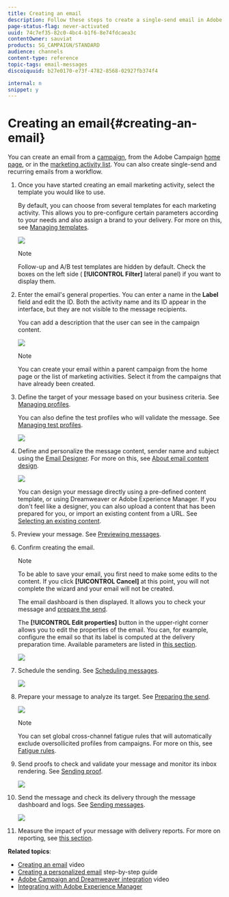 ```yaml
---
title: Creating an email
description: Follow these steps to create a single-send email in Adobe Campaign.
page-status-flag: never-activated
uuid: 74c7ef35-82c0-4bc4-b1f6-8e74fdcaea3c
contentOwner: sauviat
products: SG_CAMPAIGN/STANDARD
audience: channels
content-type: reference
topic-tags: email-messages
discoiquuid: b27e0170-e73f-4782-8568-02927fb374f4

internal: n
snippet: y
---
```


# Creating an email{#creating-an-email}

You can create an email from a [campaign](../../start/using/marketing-activities.md#creating-a-marketing-activity), from the Adobe Campaign [home page](../../start/using/interface-description.md#home-page), or in the [marketing activity list](../../start/using/marketing-activities.md#about-marketing-activities). You can also create single-send and recurring emails from a workflow.

1. Once you have started creating an email marketing activity, select the template you would like to use.

   By default, you can choose from several templates for each marketing activity. This allows you to pre-configure certain parameters according to your needs and also assign a brand to your delivery. For more on this, see [Managing templates](../../start/using/marketing-activity-templates.md).

   ![](assets/email_creation_1.png)

   >[!NOTE]
   >
   >Follow-up and A/B test templates are hidden by default. Check the boxes on the left side ( **[!UICONTROL Filter]** lateral panel) if you want to display them.

1. Enter the email's general properties. You can enter a name in the **Label** field and edit the ID. Both the activity name and its ID appear in the interface, but they are not visible to the message recipients.

   You can add a description that the user can see in the campaign content.

   ![](assets/email_creation_2.png)

   >[!NOTE]
   >
   >You can create your email within a parent campaign from the home page or the list of marketing activities. Select it from the campaigns that have already been created.

1. Define the target of your message based on your business criteria. See [Managing profiles](../../audiences/using/about-profiles.md).

   You can also define the test profiles who will validate the message. See [Managing test profiles](../../audiences/using/managing-test-profiles.md).

   ![](assets/email_creation_3.png)

1. Define and personalize the message content, sender name and subject using the [Email Designer](../../designing/using/designing-content-in-adobe-campaign.md). For more on this, see [About email content design](../../designing/using/designing-content-in-adobe-campaign.md).

   ![](assets/email_creation_4.png)

   You can design your message directly using a pre-defined content template, or using Dreamweaver or Adobe Experience Manager. If you don't feel like a designer, you can also upload a content that has been prepared for you, or import an existing content from a URL. See [Selecting an existing content](../../designing/using/using-existing-content.md).

1. Preview your message. See [Previewing messages](../../sending/using/previewing-messages.md).
1. Confirm creating the email.

   >[!NOTE]
   >
   >To be able to save your email, you first need to make some edits to the content. If you click **[!UICONTROL Cancel]** at this point, you will not complete the wizard and your email will not be created.

   The email dashboard is then displayed. It allows you to check your message and [prepare the send](../../sending/using/preparing-the-send.md).

   The **[!UICONTROL Edit properties]** button in the upper-right corner allows you to edit the properties of the email. You can, for example, configure the email so that its label is computed at the delivery preparation time.  Available parameters are listed in [this section](../../administration/using/configuring-email-channel.md#list-of-email-properties).

   ![](assets/delivery_dashboard_2.png)

1. Schedule the sending. See [Scheduling messages](../../sending/using/about-scheduling-messages.md).

   ![](assets/delivery_planning.png)

1. Prepare your message to analyze its target. See [Preparing the send](../../sending/using/confirming-the-send.md).

   ![](assets/preparing_delivery_2.png)

   >[!NOTE]
   >
   >You can set global cross-channel fatigue rules that will automatically exclude oversollicited profiles from campaigns. For more on this, see [Fatigue rules](../../sending/using/fatigue-rules.md).

1. Send proofs to check and validate your message and monitor its inbox rendering. See [Sending proof](../../sending/using/sending-proofs.md).

   ![](assets/bat_select.png)

1. Send the message and check its delivery through the message dashboard and logs. See [Sending messages](../../sending/using/confirming-the-send.md).

   ![](assets/confirm_delivery.png)

1. Measure the impact of your message with delivery reports. For more on reporting, see [this section](../../reporting/using/about-dynamic-reports.md).

**Related topics**:

* [Creating an email](https://docs.adobe.com/content/help/en/campaign-learn/campaign-standard-tutorials/getting-started/create-email-from-homepage.html) video
* [Creating a personalized email](https://helpx.adobe.com/campaign/kb/acs-get-started-with-emails.html) step-by-step guide
* [Adobe Campaign and Dreamweaver integration](https://docs.adobe.com/content/help/en/campaign-learn/campaign-standard-tutorials/designing-content/email-designer/dreamweaver-integration.html) video
* [Integrating with Adobe Experience Manager](../../integrating/using/integrating-with-experience-manager.md)
